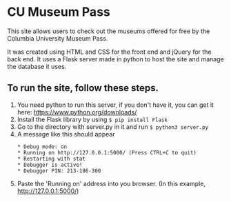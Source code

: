 # CU Museum Pass
This site allows users to check out the museums offered for free by the Columbia University Museum Pass.

It was created using HTML and CSS for the front end and jQuery for the back end. It uses a Flask server made in python to host the site and manage the database it uses.

## To run the site, follow these steps.
1. You need python to run this server, if you don't have it, you can get it here: https://www.python.org/downloads/
2. Install the Flask library by using
   ```$ pip install Flask```
3. Go to the directory with server.py in it and run
   ```$ python3 server.py```
4. A message like this should appear
    ```
    * Debug mode: on
    * Running on http://127.0.0.1:5000/ (Press CTRL+C to quit)
    * Restarting with stat
    * Debugger is active!
    * Debugger PIN: 213-186-300
    ```
5. Paste the 'Running on' address into you browser. (In this example, http://127.0.0.1:5000/)
